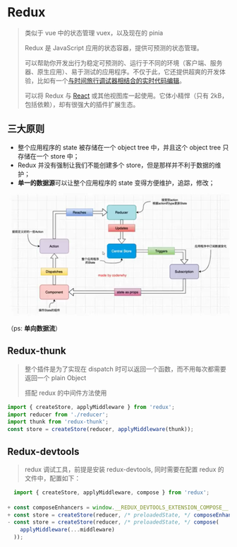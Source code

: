 # Redux

> 类似于 vue 中的状态管理 vuex，以及现在的 pinia
>
> Redux 是 JavaScript 应用的状态容器，提供可预测的状态管理。
>
> 可以帮助你开发出行为稳定可预测的、运行于不同的环境（客户端、服务器、原生应用）、易于测试的应用程序。不仅于此，它还提供超爽的开发体验，比如有一个[与时间旅行调试器相结合的实时代码编辑](https://github.com/reduxjs/redux-devtools)。
>
> 可以将 Redux 与 [React](https://reactjs.org/) 或其他视图库一起使用。它体小精悍（只有 2kB，包括依赖），却有很强大的插件扩展生态。

## 三大原则

- 整个应用程序的 state 被存储在一个 object tree 中，并且这个 object tree 只存储在一个 store 中；
- Redux 并没有强制让我们不能创建多个 store，但是那样并不利于数据的维护；
- **单一的数据源**可以让整个应用程序的 state 变得方便维护，追踪，修改；

![img](../../../public/redux.png)

（ps: **单向数据流**）

## Redux-thunk

> 整个插件是为了实现在 dispatch 时可以返回一个函数，而不用每次都需要返回一个 plain Object
>
> 搭配 redux 的中间件方法使用

```JavaScript
import { createStore, applyMiddleware } from 'redux';
import reducer from './reducer';
import thunk from 'redux-thunk';
const store = createStore(reducer, applyMiddleware(thunk));
```

## Redux-devtools

> redux 调试工具，前提是安装 redux-devtools, 同时需要在配置 redux 的文件中，配置如下：

```JavaScript
  import { createStore, applyMiddleware, compose } from 'redux';

+ const composeEnhancers = window.__REDUX_DEVTOOLS_EXTENSION_COMPOSE__ || compose;
+ const store = createStore(reducer, /* preloadedState, */ composeEnhancers(
- const store = createStore(reducer, /* preloadedState, */ compose(
    applyMiddleware(...middleware)
  ));
```
